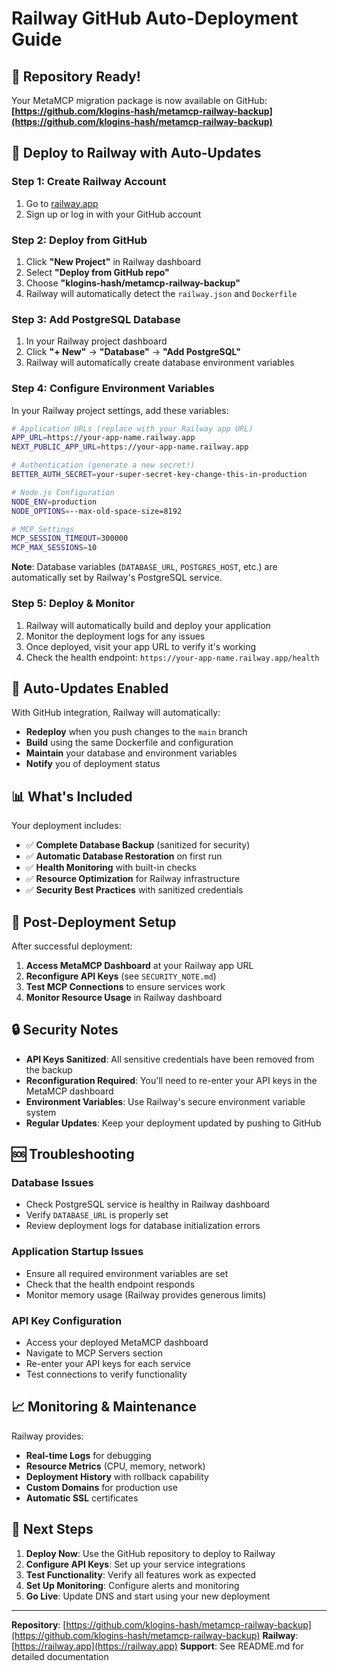 # Railway GitHub Auto-Deployment Guide

## 🎉 Repository Ready!

Your MetaMCP migration package is now available on GitHub:
**[https://github.com/klogins-hash/metamcp-railway-backup](https://github.com/klogins-hash/metamcp-railway-backup)**

## 🚀 Deploy to Railway with Auto-Updates

### Step 1: Create Railway Account
1. Go to [railway.app](https://railway.app)
2. Sign up or log in with your GitHub account

### Step 2: Deploy from GitHub
1. Click **"New Project"** in Railway dashboard
2. Select **"Deploy from GitHub repo"**
3. Choose **"klogins-hash/metamcp-railway-backup"**
4. Railway will automatically detect the `railway.json` and `Dockerfile`

### Step 3: Add PostgreSQL Database
1. In your Railway project dashboard
2. Click **"+ New"** → **"Database"** → **"Add PostgreSQL"**
3. Railway will automatically create database environment variables

### Step 4: Configure Environment Variables
In your Railway project settings, add these variables:

```bash
# Application URLs (replace with your Railway app URL)
APP_URL=https://your-app-name.railway.app
NEXT_PUBLIC_APP_URL=https://your-app-name.railway.app

# Authentication (generate a new secret!)
BETTER_AUTH_SECRET=your-super-secret-key-change-this-in-production

# Node.js Configuration
NODE_ENV=production
NODE_OPTIONS=--max-old-space-size=8192

# MCP Settings
MCP_SESSION_TIMEOUT=300000
MCP_MAX_SESSIONS=10
```

**Note**: Database variables (`DATABASE_URL`, `POSTGRES_HOST`, etc.) are automatically set by Railway's PostgreSQL service.

### Step 5: Deploy & Monitor
1. Railway will automatically build and deploy your application
2. Monitor the deployment logs for any issues
3. Once deployed, visit your app URL to verify it's working
4. Check the health endpoint: `https://your-app-name.railway.app/health`

## 🔄 Auto-Updates Enabled

With GitHub integration, Railway will automatically:
- **Redeploy** when you push changes to the `main` branch
- **Build** using the same Dockerfile and configuration
- **Maintain** your database and environment variables
- **Notify** you of deployment status

## 📊 What's Included

Your deployment includes:
- ✅ **Complete Database Backup** (sanitized for security)
- ✅ **Automatic Database Restoration** on first run
- ✅ **Health Monitoring** with built-in checks
- ✅ **Resource Optimization** for Railway infrastructure
- ✅ **Security Best Practices** with sanitized credentials

## 🔧 Post-Deployment Setup

After successful deployment:

1. **Access MetaMCP Dashboard** at your Railway app URL
2. **Reconfigure API Keys** (see `SECURITY_NOTE.md`)
3. **Test MCP Connections** to ensure services work
4. **Monitor Resource Usage** in Railway dashboard

## 🔒 Security Notes

- **API Keys Sanitized**: All sensitive credentials have been removed from the backup
- **Reconfiguration Required**: You'll need to re-enter your API keys in the MetaMCP dashboard
- **Environment Variables**: Use Railway's secure environment variable system
- **Regular Updates**: Keep your deployment updated by pushing to GitHub

## 🆘 Troubleshooting

### Database Issues
- Check PostgreSQL service is healthy in Railway dashboard
- Verify `DATABASE_URL` is properly set
- Review deployment logs for database initialization errors

### Application Startup Issues
- Ensure all required environment variables are set
- Check that the health endpoint responds
- Monitor memory usage (Railway provides generous limits)

### API Key Configuration
- Access your deployed MetaMCP dashboard
- Navigate to MCP Servers section
- Re-enter your API keys for each service
- Test connections to verify functionality

## 📈 Monitoring & Maintenance

Railway provides:
- **Real-time Logs** for debugging
- **Resource Metrics** (CPU, memory, network)
- **Deployment History** with rollback capability
- **Custom Domains** for production use
- **Automatic SSL** certificates

## 🎯 Next Steps

1. **Deploy Now**: Use the GitHub repository to deploy to Railway
2. **Configure API Keys**: Set up your service integrations
3. **Test Functionality**: Verify all features work as expected
4. **Set Up Monitoring**: Configure alerts and monitoring
5. **Go Live**: Update DNS and start using your new deployment

---

**Repository**: [https://github.com/klogins-hash/metamcp-railway-backup](https://github.com/klogins-hash/metamcp-railway-backup)
**Railway**: [https://railway.app](https://railway.app)
**Support**: See README.md for detailed documentation
